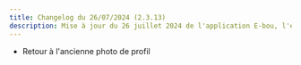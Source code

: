 ```yaml
---
title: Changelog du 26/07/2024 (2.3.13)
description: Mise à jour du 26 juillet 2024 de l'application E-bou, l'encyclopédie DOFUS la plus complète sur Discord.
---
```

- Retour à l'ancienne photo de profil